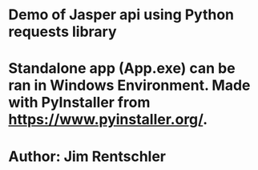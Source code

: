 # Demo of Jasper api using Python requests library
# Standalone app (App.exe) can be ran in Windows Environment. Made with PyInstaller from https://www.pyinstaller.org/.
# Author: Jim Rentschler
